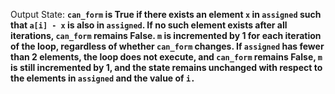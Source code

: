 Output State: **`can_form` is True if there exists an element `x` in `assigned` such that `a[i] - x` is also in `assigned`. If no such element exists after all iterations, `can_form` remains False. `m` is incremented by 1 for each iteration of the loop, regardless of whether `can_form` changes. If `assigned` has fewer than 2 elements, the loop does not execute, and `can_form` remains False, `m` is still incremented by 1, and the state remains unchanged with respect to the elements in `assigned` and the value of `i.`**
